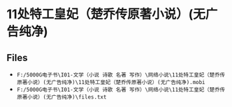 # 11处特工皇妃（楚乔传原著小说）(无广告纯净)

## Files

- `F:/5000G电子书\I01-文学（小说 诗歌 名著 写作）\网络小说\11处特工皇妃（楚乔传原著小说）(无广告纯净)\11处特工皇妃（楚乔传原著小说）(无广告纯净).mobi`
- `F:/5000G电子书\I01-文学（小说 诗歌 名著 写作）\网络小说\11处特工皇妃（楚乔传原著小说）(无广告纯净)\files.txt`
